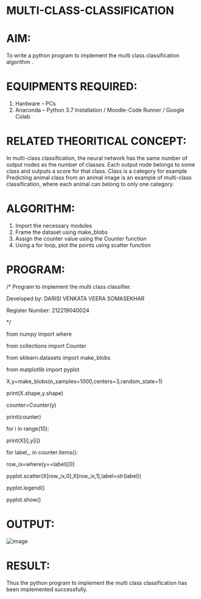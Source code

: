 # MULTI-CLASS-CLASSIFICATION
# AIM:
  To write a python program to implement the multi class classification algorithm .
# EQUIPMENTS REQUIRED:
  1.	Hardware – PCs
  2.	Anaconda – Python 3.7 Installation / Moodle-Code Runner / Google Colab
# RELATED THEORITICAL CONCEPT:
  In multi-class classification, the neural network has the same number of output nodes as the number of classes. Each output node belongs to some class and outputs a     score for that class. Class is a category for example Predicting animal class from an animal image is an example of multi-class classification, where each animal can     belong to only one category.
# ALGORITHM:
  1.	Import the necessary modules
  2.	Frame the dataset using make_blobs
  3.	Assign the counter value using the Counter function
  4.	Using a for loop, plot the points using scatter function
# PROGRAM:
/* 
Program to implement the multi class classifier. 

Developed by: DARISI VENKATA VEERA SOMASEKHAR

Register Number: 212219040024

*/ 

from numpy import where

from collections import Counter 

from sklearn.datasets import make_blobs

from matplotlib import pyplot 

X,y=make_blobs(n_samples=1000,centers=3,random_state=1) 

print(X.shape,y.shape) 

counter=Counter(y) 

print(counter)

for i in range(10):     
  
  print(X[i],y[i]) 

for label,_ in counter.items():     
  
  row_ix=where(y==label)[0]  
  
  pyplot.scatter(X[row_ix,0],X[row_ix,1],label=str(label))
  
pyplot.legend()

pyplot.show() 

# OUTPUT:

![image](https://user-images.githubusercontent.com/78737336/164075348-349bcfa2-8a57-4224-abfe-133d357c9722.png)


# RESULT:
 
  Thus the python program to implement the multi class classification has been implemented successfully.
